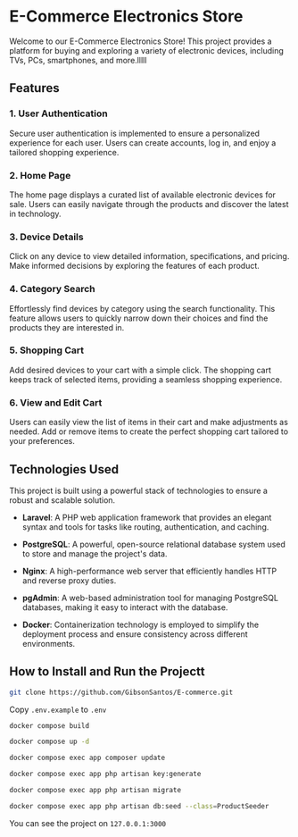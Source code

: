 # E-Commerce Electronics Store
Welcome to our E-Commerce Electronics Store! This project provides a platform for buying and exploring a variety of electronic devices, including TVs, PCs, smartphones, and more.lllll

## Features

### 1. User Authentication

Secure user authentication is implemented to ensure a personalized experience for each user. Users can create accounts, log in, and enjoy a tailored shopping experience.

### 2. Home Page

The home page displays a curated list of available electronic devices for sale. Users can easily navigate through the products and discover the latest in technology.

### 3. Device Details

Click on any device to view detailed information, specifications, and pricing. Make informed decisions by exploring the features of each product.

### 4. Category Search

Effortlessly find devices by category using the search functionality. This feature allows users to quickly narrow down their choices and find the products they are interested in.

### 5. Shopping Cart

Add desired devices to your cart with a simple click. The shopping cart keeps track of selected items, providing a seamless shopping experience.

### 6. View and Edit Cart

Users can easily view the list of items in their cart and make adjustments as needed. Add or remove items to create the perfect shopping cart tailored to your preferences.

## Technologies Used

This project is built using a powerful stack of technologies to ensure a robust and scalable solution.

- **Laravel**: A PHP web application framework that provides an elegant syntax and tools for tasks like routing, authentication, and caching.

- **PostgreSQL**: A powerful, open-source relational database system used to store and manage the project's data.

- **Nginx**: A high-performance web server that efficiently handles HTTP and reverse proxy duties.

- **pgAdmin**: A web-based administration tool for managing PostgreSQL databases, making it easy to interact with the database.

- **Docker**: Containerization technology is employed to simplify the deployment process and ensure consistency across different environments.

## How to Install and Run the Projectt

```bash
git clone https://github.com/GibsonSantos/E-commerce.git
```

 Copy ```.env.example``` to ```.env```
 
```bash
docker compose build
```
```bash
docker compose up -d
```
```bash
docker compose exec app composer update
```
```bash
docker compose exec app php artisan key:generate
```
```bash
docker compose exec app php artisan migrate
```
```bash
docker compose exec app php artisan db:seed --class=ProductSeeder
```
 You can see the project on ```127.0.0.1:3000```

